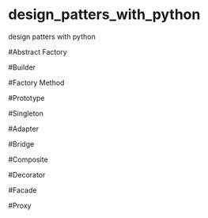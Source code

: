 # design_patters_with_python

design patters with python

#Abstract Factory

#Builder 

#Factory Method

#Prototype 

#Singleton 

#Adapter 

#Bridge

#Composite 

#Decorator 

#Facade 

#Proxy 
